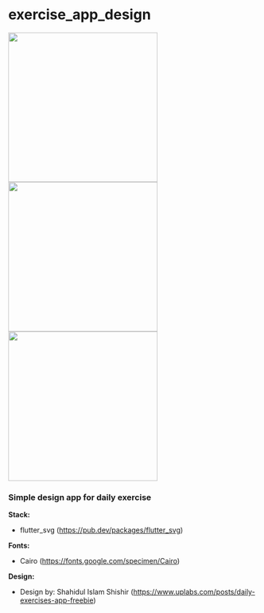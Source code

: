 # exercise_app_design

<img src=https://github.com/gergirod/exercise_app_design/tree/master/assets/image_1.jpg height=300 /> <img src=https://github.com/gergirod/exercise_app_design/tree/master/assets/image_2.jpg height=300 /> <img src=https://github.com/gergirod/exercise_app_design/tree/master/assets/image_3.jpg height=300 /> 

### Simple design app for daily exercise 

**Stack:** 
* flutter_svg (https://pub.dev/packages/flutter_svg)

**Fonts:**
* Cairo (https://fonts.google.com/specimen/Cairo)

**Design:**
* Design by: Shahidul Islam Shishir (https://www.uplabs.com/posts/daily-exercises-app-freebie)

